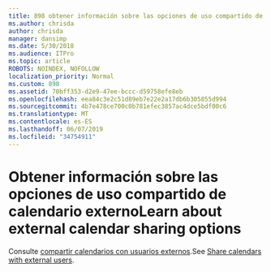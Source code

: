 ```yaml
---
title: 898 obtener información sobre las opciones de uso compartido de calendario externo
ms.author: chrisda
author: chrisda
manager: dansimp
ms.date: 5/30/2018
ms.audience: ITPro
ms.topic: article
ROBOTS: NOINDEX, NOFOLLOW
localization_priority: Normal
ms.custom: 898
ms.assetid: 70bff353-d2e9-47ee-bccc-d59758efe8eb
ms.openlocfilehash: eea84c3e2c51d89eb7e22e2a17db6b305855d994
ms.sourcegitcommit: 4b7e478ce700c0b781efec3857ac4dce5bdf00c6
ms.translationtype: MT
ms.contentlocale: es-ES
ms.lasthandoff: 06/07/2019
ms.locfileid: "34754911"
---
```

# <a name="learn-about-external-calendar-sharing-options"></a><span data-ttu-id="a1099-102">Obtener información sobre las opciones de uso compartido de calendario externo</span><span class="sxs-lookup"><span data-stu-id="a1099-102">Learn about external calendar sharing options</span></span>

<span data-ttu-id="a1099-103">Consulte [compartir calendarios con usuarios externos](https://support.office.com/article/fb00dd4e-2d5f-4e8d-8ff4-94b2cf002bdd.aspx).</span><span class="sxs-lookup"><span data-stu-id="a1099-103">See [Share calendars with external users](https://support.office.com/article/fb00dd4e-2d5f-4e8d-8ff4-94b2cf002bdd.aspx).</span></span>
